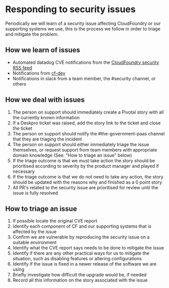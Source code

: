 # Responding to security issues

Periodically we will learn of a security issue affecting CloudFoundry or our supporting systems we use, this is the process we follow in order to triage and mitigate the problem.

## How we learn of issues

* Automated datadog CVE notifications from the [CloudFoundry security RSS feed](cf_security_rss)
* Notifications from [cf-dev](https://lists.cloudfoundry.org/archives/list/cf-dev@lists.cloudfoundry.org/)
* Notifications in slack from a team member, the #security channel, or others

## How we deal with issues

1. The person on support should immediately create a Pivotal story with all the currently known information
1. If a Deskpro ticket was raised, add the story link to the ticket and close the ticket
1. The person on support should notify the #the-government-paas channel that they are triaging the incident
1. The person on support should either immediately triage the issue themselves, or request support from team members with appropriate domain knowledge (See: "How to triage an issue" below)
1. If the triage outcome is that we must take action the story should be prioritised according to severity by the product manager and played if necessary
1. If the triage outcome is that we do not need to take any action, the story should be updated with the reasons why and finished as a 0 point story
1. All PR's related to the security issue are prioritised for review until the issue is fully resolved

## How to triage an issue

1. If possible locate the original CVE report
1. Identify each component of CF and our supporting systems that is affected by the issue
1. Confirm we are vulnerable by reproducing the security issue on a suitable environment
1. Identify what the CVE report says needs to be done to mitigate the issue
1. Identify if there are any other practical ways for us to mitigate the situation, such as disabling features or altering configurations
1. Identify if the issue is fixed in a newer release of the software we are using
1. Briefly investigate how difficult the upgrade would be, if needed
1. Record all this information on the story associated with the issue
